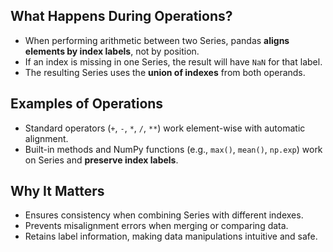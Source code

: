 ##  What Happens During Operations?
- When performing arithmetic between two Series, pandas **aligns elements by index labels**, not by position.
- If an index is missing in one Series, the result will have `NaN` for that label.
- The resulting Series uses the **union of indexes** from both operands.

## Examples of Operations
- Standard operators (`+`, `-`, `*`, `/`, `**`) work element-wise with automatic alignment.
- Built-in methods and NumPy functions (e.g., `max()`, `mean()`, `np.exp`) work on Series and **preserve index labels**.

##  Why It Matters
- Ensures consistency when combining Series with different indexes.
- Prevents misalignment errors when merging or comparing data.
- Retains label information, making data manipulations intuitive and safe.
